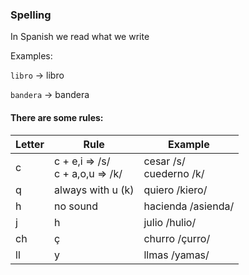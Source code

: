 ### Spelling

In Spanish we read what we write

Examples:

`libro`  ->  libro

`bandera` -> bandera

#### There are some rules:


Letter  | Rule          | Example
------- | ------------- | ---------
c       | c + e,i => /s/ </br> c + a,o,u => /k/ | cesar /s/ </br> cuederno  /k/    
q       | always with u (k) | quiero /kiero/      
h       | no sound          | hacienda /asienda/
j       | h                 | julio /hulio/
ch      | ç                 | churro /çurro/
ll      | y                 | llmas /yamas/










